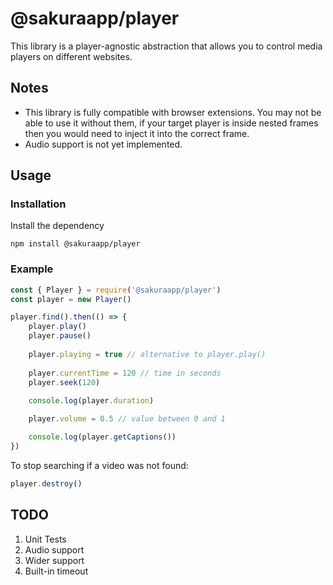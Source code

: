 # @sakuraapp/player

This library is a player-agnostic abstraction that allows you to control media players on different websites.

## Notes
* This library is fully compatible with browser extensions. You may not be able to use it without them, if your target player is inside nested frames then you would need to inject it into the correct frame.
* Audio support is not yet implemented.

## Usage

### Installation
Install the dependency
```
npm install @sakuraapp/player
```

### Example
```js
const { Player } = require('@sakuraapp/player')
const player = new Player()

player.find().then(() => {
    player.play()
    player.pause()
    
    player.playing = true // alternative to player.play()
    
    player.currentTime = 120 // time in seconds
    player.seek(120)
    
    console.log(player.duration)

    player.volume = 0.5 // value between 0 and 1

    console.log(player.getCaptions())
})
```
To stop searching if a video was not found:
```js
player.destroy()
```
## TODO
1. Unit Tests
2. Audio support
3. Wider support
4. Built-in timeout